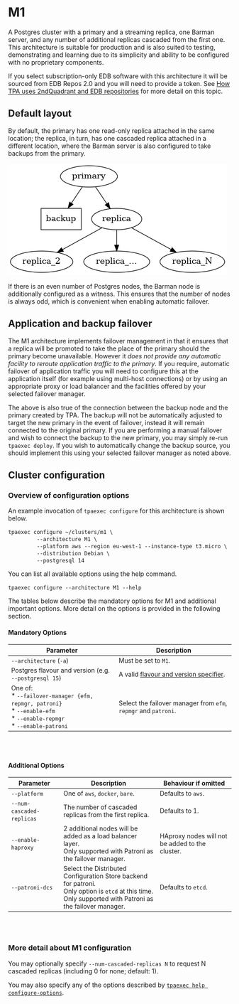 # M1

A Postgres cluster with a primary and a streaming replica, one Barman
server, and any number of additional replicas cascaded from the first
one. This architecture is suitable for production and is also suited to
testing, demonstrating and learning due to its simplicity and ability to
be configured with no proprietary components.

If you select subscription-only EDB software with this architecture
it will be sourced from EDB Repos 2.0 and you will need to provide a token. 
See [How TPA uses 2ndQuadrant and EDB repositories](2q_and_edb_repositories.md)
for more detail on this topic.

## Default layout

By default, the primary has one read-only replica attached in the same
location; the replica, in turn, has one cascaded replica attached in a
different location, where the Barman server is also configured to take
backups from the primary.

![Cluster with cascading replication](images/m1.png)

If there is an even number of Postgres nodes, the Barman node is
additionally configured as a witness. This ensures that the
number of nodes is always odd, which is convenient when
enabling automatic failover.

## Application and backup failover

The M1 architecture implements failover management in that it ensures
that a replica will be promoted to take the place of the primary should
the primary become unavailable. However it *does not provide any
automatic facility to reroute application traffic to the primary*. If
you require, automatic failover of application traffic you will need to
configure this at the application itself (for example using multi-host
connections) or by using an appropriate proxy or load balancer and the
facilities offered by your selected failover manager.

The above is also true of the connection between the backup node and the
primary created by TPA. The backup will not be automatically adjusted to
target the new primary in the event of failover, instead it will remain
connected to the original primary. If you are performing a manual
failover and wish to connect the backup to the new primary, you may
simply re-run `tpaexec deploy`. If you wish to automatically change the
backup source, you should implement this using your selected failover
manager as noted above.

## Cluster configuration

### Overview of configuration options

An example invocation of `tpaexec configure` for this architecture
is shown below.

```shell
tpaexec configure ~/clusters/m1 \
         --architecture M1 \
         --platform aws --region eu-west-1 --instance-type t3.micro \
         --distribution Debian \
         --postgresql 14
```

You can list all available options using the help command.

```shell
tpaexec configure --architecture M1 --help
```

The tables below describe the mandatory options for M1
and additional important options.
More detail on the options is provided in the following section.

#### Mandatory Options

| Parameter                                             | Description                                                                                 |
|-------------------------------------------------------|---------------------------------------------------------------------------------------------|
| `--architecture` (`-a`)                               | Must be set to `M1`.                                                                        |
| Postgres flavour and version (e.g. `--postgresql 15`) | A valid [flavour and version specifier](tpaexec-configure.md#postgres-flavour-and-version). |
| One of: <br> * `--failover-manager {efm, repmgr, patroni}`<br> * `--enable-efm`<br> * `--enable-repmgr`<br> * `--enable-patroni`  | Select the failover manager from `efm`, `repmgr` and `patroni`.                                                  |


<br/><br/>

#### Additional Options

| Parameter                 | Description                                                                                                       | Behaviour if omitted                                                                                 |
|---------------------------|-------------------------------------------------------------------------------------------------------------------|------------------------------------------------------------------------------------------------------|
| `--platform`              | One of `aws`, `docker`, `bare`.                                                                                   | Defaults to `aws`.                                                                                   |
| `--num-cascaded-replicas` | The number of cascaded replicas from the first replica.                                                           | Defaults to 1.                                                                                       |
| `--enable-haproxy`        | 2 additional nodes will be added as a load balancer layer.<br/>Only supported with Patroni as the failover manager. | HAproxy nodes will not be added to the cluster.                                                      |
| `--patroni-dcs`           | Select the Distributed Configuration Store backend for patroni.<br/>Only option is `etcd` at this time. <br/>Only supported with Patroni as the failover manager.          | Defaults to `etcd`.                                                                                  |

<br/><br/>

### More detail about M1 configuration

You may optionally specify `--num-cascaded-replicas N` to request N
cascaded replicas (including 0 for none; default: 1).

You may also specify any of the options described by
[`tpaexec help configure-options`](tpaexec-configure.md).
